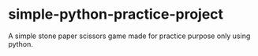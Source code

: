 # simple-python-practice-project
A simple stone paper scissors game made for practice purpose only using python.
